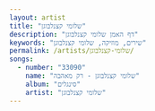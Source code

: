 ```yaml
---
layout: artist
title: "שלומי קצנלבוגן"
description: "דף האמן שלומי קצנלבוגן"
keywords: "שירים, מוזיקה, שלומי קצנלבוגן"
permalink: /artists/שלומי-קצנלבוגן/
songs:
  - number: "33090"
    name: "שלומי קצנלבוגן - רק מאהבה"
    album: "סינגלים"
    artist: "שלומי קצנלבוגן"
---
```

